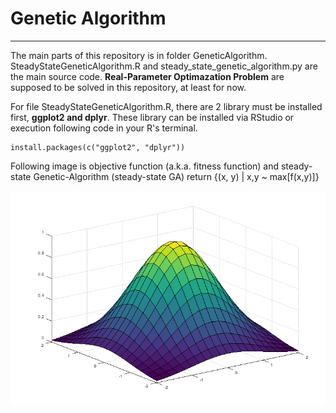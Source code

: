 # Genetic Algorithm
___

The main parts of this repository is in folder GeneticAlgorithm. SteadyStateGeneticAlgorithm.R and steady_state_genetic_algorithm.py are the main source code. **Real-Parameter Optimazation Problem** are supposed to be solved in this repository, at least for now.

For file SteadyStateGeneticAlgorithm.R, there are 2 library must be installed first, **ggplot2 and dplyr**. These library can be installed via RStudio or execution following code in your R's terminal.
```{r}
install.packages(c("ggplot2", "dplyr"))
```
Following image is objective function (a.k.a. fitness function) and  steady-state Genetic-Algorithm (steady-state GA) return {(x, y) | x,y ~ max[f(x,y)]}

![](https://github.com/m-RezaFahlevi/GeneticAlgorithms/blob/main/GeneticAlgorithm/www/standardnormaldistribution.png)
